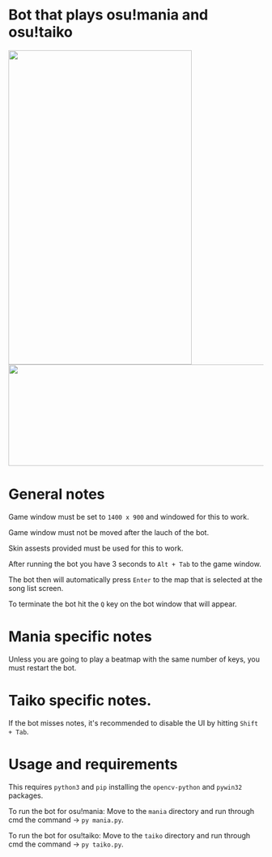 # Bot that plays osu!mania and osu!taiko


<p float="left">
  <img src="https://user-images.githubusercontent.com/80072600/119259630-a0bf3d00-bbbe-11eb-96c5-c0ce6019c89f.gif" width="362" height="620" />
  <img src="https://user-images.githubusercontent.com/80072600/119258685-5340d100-bbba-11eb-8a2a-5a7f9c6b6a75.gif" width="600" height="200" />
</p>

# General notes
Game window must be set to ```1400 x 900``` and windowed for this to work.

Game window must not be moved after the lauch of the bot.

Skin assests provided must be used for this to work.

After running the bot you have 3 seconds to ```Alt + Tab``` to the game window.

The bot then will automatically press ```Enter``` to the map that is selected at the song list screen.

To terminate the bot hit the ```Q``` key on the bot window that will appear.

# Mania specific notes
Unless you are going to play a beatmap with the same number of keys, you must restart the bot.

# Taiko specific notes.
If the bot misses notes, it's recommended to disable the UI by hitting ```Shift + Tab```.

# Usage and requirements

This requires ```python3``` and ```pip``` installing the ```opencv-python``` and ```pywin32``` packages.

To run the bot for osu!mania:
Move to the ```mania``` directory and run through cmd the command -> ```py mania.py```.

To run the bot for osu!taiko:
Move to the ```taiko``` directory and run through cmd the command -> ```py taiko.py```.

